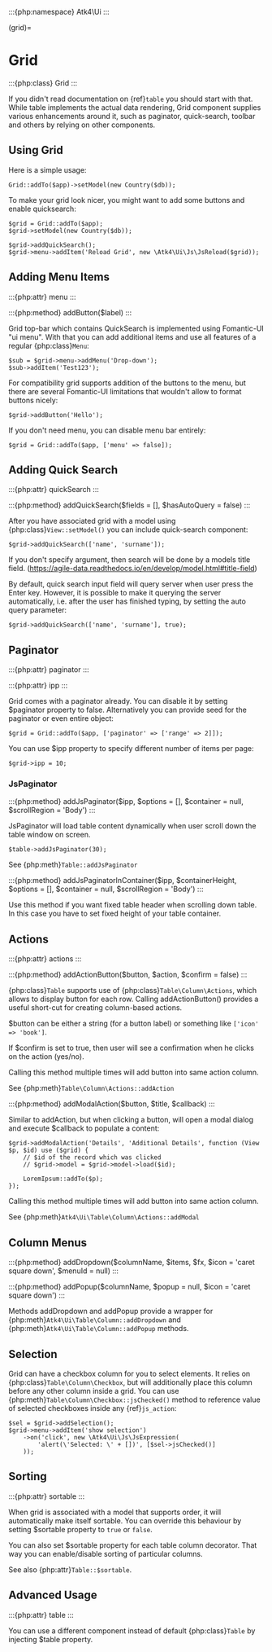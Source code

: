 :::{php:namespace} Atk4\Ui
:::

(grid)=

# Grid

:::{php:class} Grid
:::

If you didn't read documentation on {ref}`table` you should start with that. While table implements the actual
data rendering, Grid component supplies various enhancements around it, such as paginator, quick-search, toolbar
and others by relying on other components.

## Using Grid

Here is a simple usage:

```
Grid::addTo($app)->setModel(new Country($db));
```

To make your grid look nicer, you might want to add some buttons and enable quicksearch:

```
$grid = Grid::addTo($app);
$grid->setModel(new Country($db));

$grid->addQuickSearch();
$grid->menu->addItem('Reload Grid', new \Atk4\Ui\Js\JsReload($grid));
```

## Adding Menu Items

:::{php:attr} menu
:::

:::{php:method} addButton($label)
:::

Grid top-bar which contains QuickSearch is implemented using Fomantic-UI "ui menu". With that
you can add additional items and use all features of a regular {php:class}`Menu`:

```
$sub = $grid->menu->addMenu('Drop-down');
$sub->addItem('Test123');
```

For compatibility grid supports addition of the buttons to the menu, but there are several
Fomantic-UI limitations that wouldn't allow to format buttons nicely:

```
$grid->addButton('Hello');
```

If you don't need menu, you can disable menu bar entirely:

```
$grid = Grid::addTo($app, ['menu' => false]);
```

## Adding Quick Search

:::{php:attr} quickSearch
:::

:::{php:method} addQuickSearch($fields = [], $hasAutoQuery = false)
:::

After you have associated grid with a model using {php:class}`View::setModel()` you can
include quick-search component:

```
$grid->addQuickSearch(['name', 'surname']);
```

If you don't specify argument, then search will be done by a models title field.
(https://agile-data.readthedocs.io/en/develop/model.html#title-field)

By default, quick search input field will query server when user press the Enter key. However, it is possible to make it
querying the server automatically, i.e. after the user has finished typing, by setting the auto query parameter:

```
$grid->addQuickSearch(['name', 'surname'], true);
```

## Paginator

:::{php:attr} paginator
:::

:::{php:attr} ipp
:::

Grid comes with a paginator already. You can disable it by setting $paginator property to false. Alternatively you
can provide seed for the paginator or even entire object:

```
$grid = Grid::addTo($app, ['paginator' => ['range' => 2]]);
```

You can use $ipp property to specify different number of items per page:

```
$grid->ipp = 10;
```

### JsPaginator

:::{php:method} addJsPaginator($ipp, $options = [], $container = null, $scrollRegion = 'Body')
:::

JsPaginator will load table content dynamically when user scroll down the table window on screen.

```
$table->addJsPaginator(30);
```

See {php:meth}`Table::addJsPaginator`

:::{php:method} addJsPaginatorInContainer($ipp, $containerHeight, $options = [], $container = null, $scrollRegion = 'Body')
:::

Use this method if you want fixed table header when scrolling down table. In this case you have to set
fixed height of your table container.

## Actions

:::{php:attr} actions
:::

:::{php:method} addActionButton($button, $action, $confirm = false)
:::

{php:class}`Table` supports use of {php:class}`Table\Column\Actions`, which allows to display button for each row.
Calling addActionButton() provides a useful short-cut for creating column-based actions.

$button can be either a string (for a button label) or something like `['icon' => 'book']`.

If $confirm is set to true, then user will see a confirmation when he clicks on the action (yes/no).

Calling this method multiple times will add button into same action column.

See {php:meth}`Table\Column\Actions::addAction`

:::{php:method} addModalAction($button, $title, $callback)
:::

Similar to addAction, but when clicking a button, will open a modal dialog and execute $callback
to populate a content:

```
$grid->addModalAction('Details', 'Additional Details', function (View $p, $id) use ($grid) {
    // $id of the record which was clicked
    // $grid->model = $grid->model->load($id);

    LoremIpsum::addTo($p);
});
```

Calling this method multiple times will add button into same action column.

See {php:meth}`Atk4\Ui\Table\Column\Actions::addModal`

## Column Menus

:::{php:method} addDropdown($columnName, $items, $fx, $icon = 'caret square down', $menuId = null)
:::

:::{php:method} addPopup($columnName, $popup = null, $icon = 'caret square down')
:::

Methods addDropdown and addPopup provide a wrapper for {php:meth}`Atk4\Ui\Table\Column::addDropdown` and
{php:meth}`Atk4\Ui\Table\Column::addPopup` methods.

## Selection

Grid can have a checkbox column for you to select elements. It relies on {php:class}`Table\Column\Checkbox`, but will
additionally place this column before any other column inside a grid. You can use {php:meth}`Table\Column\Checkbox::jsChecked()`
method to reference value of selected checkboxes inside any {ref}`js_action`:

```
$sel = $grid->addSelection();
$grid->menu->addItem('show selection')
    ->on('click', new \Atk4\Ui\Js\JsExpression(
        'alert(\'Selected: \' + [])', [$sel->jsChecked()]
    ));
```

## Sorting

:::{php:attr} sortable
:::

When grid is associated with a model that supports order, it will automatically make itself sortable. You can
override this behaviour by setting $sortable property to `true` or `false`.

You can also set $sortable property for each table column decorator. That way you can enable/disable sorting
of particular columns.

See also {php:attr}`Table::$sortable`.

## Advanced Usage

:::{php:attr} table
:::

You can use a different component instead of default {php:class}`Table` by injecting $table property.
